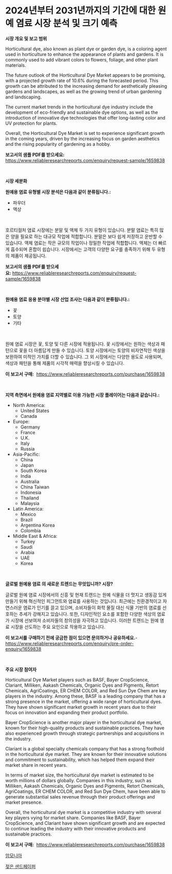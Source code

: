 <p><h1>2024년부터 2031년까지의 기간에 대한 원예 염료 시장 분석 및 크기 예측</h1></p><p><strong>시장 개요 및 보고 범위</strong></p>
<p><p>Horticultural dye, also known as plant dye or garden dye, is a coloring agent used in horticulture to enhance the appearance of plants and gardens. It is commonly used to add vibrant colors to flowers, foliage, and other plant materials.</p><p>The future outlook of the Horticultural Dye Market appears to be promising, with a projected growth rate of 10.6% during the forecasted period. This growth can be attributed to the increasing demand for aesthetically pleasing gardens and landscapes, as well as the growing trend of urban gardening and landscaping.</p><p>The current market trends in the horticultural dye industry include the development of eco-friendly and sustainable dye options, as well as the introduction of innovative dye technologies that offer long-lasting color and UV protection for plants.</p><p>Overall, the Horticultural Dye Market is set to experience significant growth in the coming years, driven by the increasing focus on garden aesthetics and the rising popularity of gardening as a hobby.</p></p>
<p><strong>보고서의 샘플 PDF를 받으세요:</strong> <a href="https://www.reliableresearchreports.com/enquiry/request-sample/1659838">https://www.reliableresearchreports.com/enquiry/request-sample/1659838</a></p>
<p>&nbsp;</p>
<p><strong>시장 세분화</strong></p>
<p><strong>원예용 염료 유형별 시장 분석은 다음과 같이 분류됩니다.:</strong></p>
<p><ul><li>파우더</li><li>액상</li></ul></p>
<p>&nbsp;</p>
<p><p>호르티컬처 염료 시장에는 분말 및 액체 두 가지 유형이 있습니다. 분말 염료는 특히 많은 양을 필요로 하는 대규모 작업에 적합합니다. 분말은 보다 쉽게 저장하고 운반할 수 있습니다. 액체 염료는 작은 규모의 작업이나 정밀한 작업에 적합합니다. 액체는 더 빠르게 흡수되며 혼합이 쉽습니다. 시장에서는 고객의 다양한 요구를 충족하기 위해 두 유형의 제품이 제공됩니다.</p></p>
<p><strong>보고서의 샘플 PDF를 받으세요:</strong>&nbsp;<a href="https://www.reliableresearchreports.com/enquiry/request-sample/1659838">https://www.reliableresearchreports.com/enquiry/request-sample/1659838</a></p>
<p>&nbsp;</p>
<p><strong> 원예용 염료 응용 분야별 시장 산업 조사는 다음과 같이 분류됩니다.:</strong></p>
<p><ul><li>꽃</li><li>토양</li><li>기타</li></ul></p>
<p>&nbsp;</p>
<p><p>원예 염료 시장은 꽃, 토양 및 다른 시장에 적용됩니다. 꽃 시장에서는 원하는 색상과 패턴으로 꽃을 더 아름답게 만들 수 있습니다. 토양 시장에서는 토양의 비자연적인 색상을 보완하여 미적인 가치를 더할 수 있습니다. 그 외 시장에서는 다양한 용도로 사용되며, 색상과 패턴을 통해 제품의 시각적 매력을 향상시킬 수 있습니다.</p></p>
<p><strong>이 보고서 구매:</strong>&nbsp; <a href="https://www.reliableresearchreports.com/purchase/1659838">https://www.reliableresearchreports.com/purchase/1659838</a></p>
<p>&nbsp;</p>
<p><strong>지역 측면에서 원예용 염료 지역별로 이용 가능한 시장 플레이어는 다음과 같습니다.:</strong></p>
<p><ul>
    <li>
        North America:
        <ul>
            <li>United States</li>
            <li>Canada</li>
        </ul>
    </li>
    <li>
        Europe:
        <ul>
            <li>Germany</li>
            <li>France</li>
            <li>U.K.</li>
            <li>Italy</li>
            <li>Russia</li>
        </ul>
    </li>
    <li>
        Asia-Pacific:
        <ul>
            <li>China</li>
            <li>Japan</li>
            <li>South Korea</li>
            <li>India</li>
            <li>Australia</li>
            <li>China Taiwan</li>
            <li>Indonesia</li>
            <li>Thailand</li>
            <li>Malaysia</li>
        </ul>
    </li>
    <li>
        Latin America:
        <ul>
            <li>Mexico</li>
            <li>Brazil</li>
            <li>Argentina Korea</li>
            <li>Colombia</li>
        </ul>
    </li>
    <li>
        Middle East & Africa:
        <ul>
            <li>Turkey</li>
            <li>Saudi</li>
            <li>Arabia</li>
            <li>UAE</li>
            <li>Korea</li>
        </ul>
    </li>
    </ul></p>
<p>&nbsp;</p>
<p><strong>글로벌 원예용 염료 의 새로운 트렌드는 무엇입니까? 시장?</strong></p>
<p><p>글로벌 원예 염료 시장에서의 신흥 및 현재 트렌드는 원예 식물을 더 멋지고 생동감 있게 만들기 위해 혁신적인 피그먼트와 염료를 사용하는 것입니다. 최근에는 친환경적이고 자연스러운 염료가 인기를 끌고 있으며, 소비자들이 화학 물질 대신 식물 기반의 염료를 선호하는 추세가 강해지고 있습니다. 또한, 디자인적인 요소를 포함한 다양한 색상의 염료가 시장에 선보여져 소비자들의 창의성을 자극하고 있습니다. 이러한 트렌드는 원예 염료 시장을 선도하는 주요 요인으로 작용하고 있습니다.</p></p>
<p><strong>이 보고서를 구매하기 전에 궁금한 점이 있으면 문의하거나 공유하세요.</strong>- <a href="https://www.reliableresearchreports.com/enquiry/pre-order-enquiry/1659838">https://www.reliableresearchreports.com/enquiry/pre-order-enquiry/1659838</a></p>
<p>&nbsp;</p>
<p><strong>주요 시장 참여자</strong></p>
<p><p>Horticultural Dye Market players such as BASF, Bayer CropScience, Clariant, Milliken, Aakash Chemicals, Organic Dyes and Pigments, Retort Chemicals, AgriCoatings, ER CHEM COLOR, and Red Sun Dye Chem are key players in the industry. Among these, BASF is a leading company that has a strong presence in the market, offering a wide range of horticultural dyes. They have shown significant market growth in recent years due to their focus on innovation and expanding their product portfolio.</p><p>Bayer CropScience is another major player in the horticultural dye market, known for their high-quality products and sustainable practices. They have also experienced growth through strategic partnerships and acquisitions in the industry.</p><p>Clariant is a global specialty chemicals company that has a strong foothold in the horticultural dye market. They are known for their innovative solutions and commitment to sustainability, which has helped them expand their market share in recent years.</p><p>In terms of market size, the horticultural dye market is estimated to be worth millions of dollars globally. Companies in this industry, such as Milliken, Aakash Chemicals, Organic Dyes and Pigments, Retort Chemicals, AgriCoatings, ER CHEM COLOR, and Red Sun Dye Chem, have been able to generate substantial sales revenue through their product offerings and market presence.</p><p>Overall, the horticultural dye market is a competitive industry with several key players vying for market share. Companies like BASF, Bayer CropScience, and Clariant have shown significant growth and are expected to continue leading the industry with their innovative products and sustainable practices.</p></p>
<p><strong>이 보고서 구매:</strong>&nbsp;&nbsp;<a href="https://www.reliableresearchreports.com/purchase/1659838">https://www.reliableresearchreports.com/purchase/1659838</a></p>
<p><p><a href="https://medium.com/@francescaove76856/%EC%95%94%EB%AA%A8%EB%8B%88%EC%95%84-%EC%8B%9C%EC%9E%A5-2031%EB%85%84%EA%B9%8C%EC%A7%80%EC%9D%98-%EB%8F%99%ED%96%A5-%EC%98%88%EC%B8%A1-%EB%B0%8F-%EA%B2%BD%EC%9F%81-%EB%B6%84%EC%84%9D-2ce01ed646ff">암모니아</a></p><p><a href="https://github.com/crfsywufhm81415/Market-Research-Report-List-1/blob/main/196816612831.md">젖은 샌드페이퍼</a></p></p>

